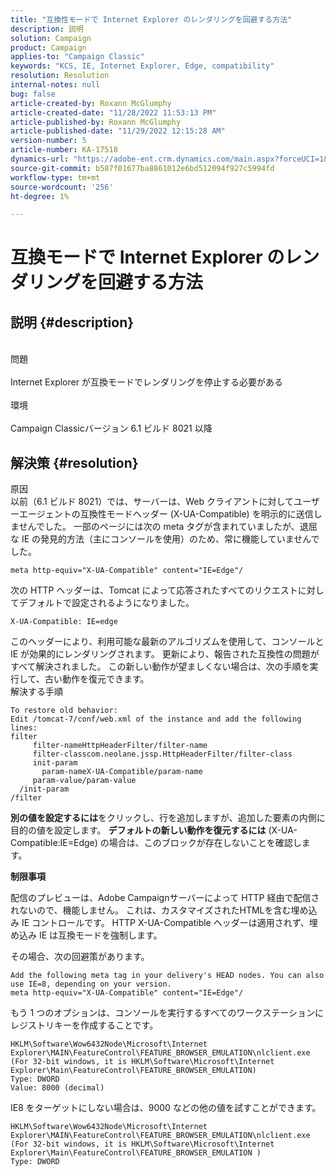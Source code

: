 ```yaml
---
title: "互換性モードで Internet Explorer のレンダリングを回避する方法"
description: 説明
solution: Campaign
product: Campaign
applies-to: "Campaign Classic"
keywords: "KCS, IE, Internet Explorer, Edge, compatibility"
resolution: Resolution
internal-notes: null
bug: false
article-created-by: Roxann McGlumphy
article-created-date: "11/28/2022 11:53:13 PM"
article-published-by: Roxann McGlumphy
article-published-date: "11/29/2022 12:15:28 AM"
version-number: 5
article-number: KA-17518
dynamics-url: "https://adobe-ent.crm.dynamics.com/main.aspx?forceUCI=1&pagetype=entityrecord&etn=knowledgearticle&id=2f13c2cd-776f-ed11-9561-6045bd006079"
source-git-commit: b587f01677ba8861012e6bd512094f927c5994fd
workflow-type: tm+mt
source-wordcount: '256'
ht-degree: 1%

---
```


# 互換モードで Internet Explorer のレンダリングを回避する方法

## 説明 {#description}

<br>問題<br><br>
Internet Explorer が互換モードでレンダリングを停止する必要がある
<br><br>環境<br><br>
Campaign Classicバージョン 6.1 ビルド 8021 以降


## 解決策 {#resolution}

原因<br>
以前（6.1 ビルド 8021）では、サーバーは、Web クライアントに対してユーザーエージェントの互換性モードヘッダー (X-UA-Compatible) を明示的に送信しませんでした。 一部のページには次の meta タグが含まれていましたが、退屈な IE の発見的方法（主にコンソールを使用）のため、常に機能していませんでした。


```
meta http-equiv="X-UA-Compatible" content="IE=Edge"/
```


次の HTTP ヘッダーは、Tomcat によって応答されたすべてのリクエストに対してデフォルトで設定されるようになりました。


```
X-UA-Compatible: IE=edge
```


このヘッダーにより、利用可能な最新のアルゴリズムを使用して、コンソールと IE が効果的にレンダリングされます。 更新により、報告された互換性の問題がすべて解決されました。 この新しい動作が望ましくない場合は、次の手順を実行して、古い動作を復元できます。
<br>解決する手順<br>

```
To restore old behavior:
Edit /tomcat-7/conf/web.xml of the instance and add the following lines:
filter
     filter-nameHttpHeaderFilter/filter-name
     filter-classcom.neolane.jssp.HttpHeaderFilter/filter-class
     init-param
       param-nameX-UA-Compatible/param-name
     param-value/param-value
  /init-param
/filter
```


<b>別の値を設定するには</b>をクリックし、行を追加しますが、追加した要素の内側に目的の値を設定します。
<b>デフォルトの新しい動作を復元するには</b> (X-UA-Compatible:IE=Edge) の場合は、このブロックが存在しないことを確認します。

<b>制限事項</b>

配信のプレビューは、Adobe Campaignサーバーによって HTTP 経由で配信されないので、機能しません。 これは、カスタマイズされたHTMLを含む埋め込み IE コントロールです。 HTTP X-UA-Compatible ヘッダーは適用されず、埋め込み IE は互換モードを強制します。

その場合、次の回避策があります。


```
Add the following meta tag in your delivery's HEAD nodes. You can also use IE=8, depending on your version.
meta http-equiv="X-UA-Compatible" content="IE=Edge"/
```


もう 1 つのオプションは、コンソールを実行するすべてのワークステーションにレジストリキーを作成することです。


```
HKLM\Software\Wow6432Node\Microsoft\Internet Explorer\MAIN\FeatureControl\FEATURE_BROWSER_EMULATION\nlclient.exe
(For 32-bit windows, it is HKLM\Software\Microsoft\Internet Explorer\Main\FeatureControl\FEATURE_BROWSER_EMULATION)
Type: DWORD
Value: 8000 (decimal)
```


IE8 をターゲットにしない場合は、9000 などの他の値を試すことができます。


```
HKLM\Software\Wow6432Node\Microsoft\Internet Explorer\MAIN\FeatureControl\FEATURE_BROWSER_EMULATION\nlclient.exe
(For 32-bit windows, it is HKLM\Software\Microsoft\Internet Explorer\Main\FeatureControl\FEATURE_BROWSER_EMULATION )
Type: DWORD
```

